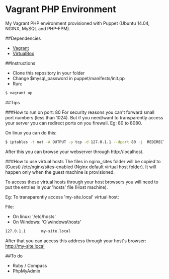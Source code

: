 Vagrant PHP Environment
=====================

My Vagrant PHP environment provisioned with Puppet (Ubuntu 14.04, NGINX, MySQL and PHP-FPM).

##Dependencies

- [Vagrant](https://www.vagrantup.com/)
- [VirtualBox](https://www.virtualbox.org/)

##Instructions
- Clone this repository in your folder
- Change $mysql_password in puppet/manifests/init.pp
- Run:
```sh
$ vagrant up
```

##Tips

###How to run on port: 80
For security reasons you can't forward small port numbers (less than 1024).
But if you need/want to transparently access your server you can redirect ports on you firewall.
Eg: 80 to 8080.

On linux you can do this:

```sh
$ iptables -t nat -A OUTPUT -p tcp -d 127.0.1.1 --dport 80 -j  REDIRECT --to-port 8080
```
After this you can browse your webserver through http://localhost.


###How to use virtual hosts
The files in nginx_sites folder will be copied to (Guest) /etc/nginx/sites-enabled (Nginx default virtual host folder).
It will happen only when the guest machine is provisioned.

To access these virtual hosts through your host browsers you will need to put the entries in your 'hosts' file (Host machine).

Eg: To transparently access 'my-site.local' virtual host:

File:
- On linux: '/etc/hosts'
- On Windows: 'C:\windows\hosts'

```sh
127.0.1.1       my-site.local
```

After that you can access this address through your host's browser: http://my-site.local

##To do

- Ruby / Compass
- PhpMyAdmin
